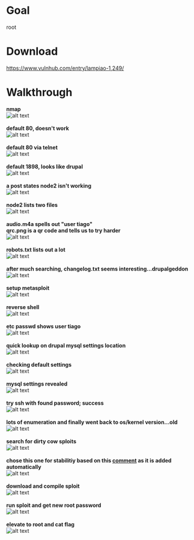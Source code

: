 # Goal #
root

# Download #
https://www.vulnhub.com/entry/lampiao-1,249/

# Walkthrough #
**nmap**
<br>![alt text](https://github.com/bzyo/vulnhub/blob/master/2018/Lampiao_1/imgs/nmap.png)
<br><br>
**default 80, doesn't work**
<br>![alt text](https://github.com/bzyo/vulnhub/blob/master/2018/Lampiao_1/imgs/default80.png)
<br><br>
**default 80 via telnet**
<br>![alt text](https://github.com/bzyo/vulnhub/blob/master/2018/Lampiao_1/imgs/default80telnet.png)
<br><br>
**default 1898, looks like drupal**
<br>![alt text](https://github.com/bzyo/vulnhub/blob/master/2018/Lampiao_1/imgs/default1898.png)
<br><br>
**a post states node2 isn't working**
<br>![alt text](https://github.com/bzyo/vulnhub/blob/master/2018/Lampiao_1/imgs/firstarticle.png)
<br><br>
**node2 lists two files**
<br>![alt text](https://github.com/bzyo/vulnhub/blob/master/2018/Lampiao_1/imgs/node2.png)
<br><br>
**audio.m4a spells out "user tiago"**<br>
**qrc.png is a qr code and tells us to try harder**
<br>![alt text](https://github.com/bzyo/vulnhub/blob/master/2018/Lampiao_1/imgs/qrc.png)
<br><br>
**robots.txt lists out a lot**
<br>![alt text](https://github.com/bzyo/vulnhub/blob/master/2018/Lampiao_1/imgs/robots.png)
<br><br>
**after much searching, changelog.txt seems interesting...drupalgeddon**
<br>![alt text](https://github.com/bzyo/vulnhub/blob/master/2018/Lampiao_1/imgs/changelog.png)
<br><br>
**setup metasploit**
<br>![alt text](https://github.com/bzyo/vulnhub/blob/master/2018/Lampiao_1/imgs/msf_drupalgeddon.png)
<br><br>
**reverse shell**
<br>![alt text](https://github.com/bzyo/vulnhub/blob/master/2018/Lampiao_1/imgs/reverseshell.png)
<br><br>
**etc passwd shows user tiago**
<br>![alt text](https://github.com/bzyo/vulnhub/blob/master/2018/Lampiao_1/imgs/etcpasswd.png)
<br><br>
**quick lookup on drupal mysql settings location**
<br>![alt text](https://github.com/bzyo/vulnhub/blob/master/2018/Lampiao_1/imgs/defaultdrupal.png)
<br><br>
**checking default settings**
<br>![alt text](https://github.com/bzyo/vulnhub/blob/master/2018/Lampiao_1/imgs/defaultsettings.png)
<br><br>
**mysql settings revealed**
<br>![alt text](https://github.com/bzyo/vulnhub/blob/master/2018/Lampiao_1/imgs/mysql_settings.png)
<br><br>
**try ssh with found password; success**
<br>![alt text](https://github.com/bzyo/vulnhub/blob/master/2018/Lampiao_1/imgs/tiagossh.png)
<br><br>
**lots of enumeration and finally went back to os/kernel version...old**
<br>![alt text](https://github.com/bzyo/vulnhub/blob/master/2018/Lampiao_1/imgs/version.png)
<br><br>
**search for dirty cow sploits**
<br>![alt text](https://github.com/bzyo/vulnhub/blob/master/2018/Lampiao_1/imgs/searchsploit.png)
<br><br>
**chose this one for stabilitiy based on this [comment](https://github.com/dirtycow/dirtycow.github.io/issues/25#issuecomment-255852675) as it is added automatically**
<br>![alt text](https://github.com/bzyo/vulnhub/blob/master/2018/Lampiao_1/imgs/dirtycowexploit.png)
<br><br>
**download and compile sploit**
<br>![alt text](https://github.com/bzyo/vulnhub/blob/master/2018/Lampiao_1/imgs/exploitprep.png)
<br><br>
**run sploit and get new root password**
<br>![alt text](https://github.com/bzyo/vulnhub/blob/master/2018/Lampiao_1/imgs/exploitrun.png)
<br><br>
**elevate to root and cat flag**
<br>![alt text](https://github.com/bzyo/vulnhub/blob/master/2018/Lampiao_1/imgs/root_flag.png)
<br><br>
















